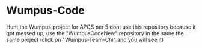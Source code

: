 # Wumpus-Code
Hunt the Wumpus project for APCS per 5
dont use this repository because it got messed up, use the "WumpusCodeNew" repository in the same the same project 
(click on "Wumpus-Team-Chi" and you will see it)
